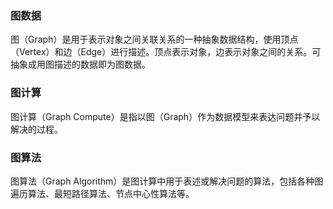 ### 图数据
图（Graph）是用于表示对象之间关联关系的一种抽象数据结构，使用顶点（Vertex）和边（Edge）进行描述。顶点表示对象，边表示对象之间的关系。可抽象成用图描述的数据即为图数据。

### 图计算
图计算（Graph Compute）是指以图（Graph）作为数据模型来表达问题并予以解决的过程。

### 图算法
图算法（Graph Algorithm）是图计算中用于表述或解决问题的算法，包括各种图遍历算法、最短路径算法、节点中心性算法等。
